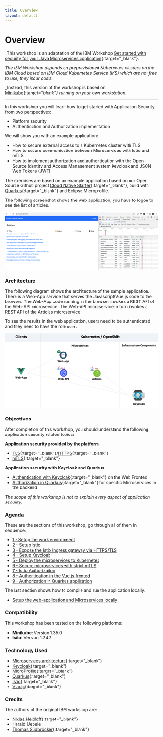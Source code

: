 ```yaml
---
title: Overview
layout: default
---
```


# Overview

_This workshop is an adaptation of the IBM Workshop [Get started with security for your Java Microservices application](https://ibm-developer.gitbook.io/get-started-with-security-for-your-java-microservi/){:target="_blank"}.

_The IBM Workshop depends on preprovisioned Kubernetes clusters on the IBM Cloud based on IBM Cloud Kubernetes Service (IKS) which are not free to use, they incur costs._

_Instead, this version of the workshop is based on [Minikube](https://minikube.sigs.k8s.io/docs/){:target="_blank"} running on your own workstation._

---

In this workshop you will learn how to get started with Application Security from two perspectives:
* Platform security
* Authentication and Authorization implementation

We will show you with an example application:
* How to secure external access to a Kubernetes cluster with TLS
* How to secure communication between Microservices with Istio and mTLS
* How to implement authorization and authentication with the Open Source Identity and Access Management system Keycloak and JSON Web Tokens (JWT)

The exercises are based on an example application based on our Open Source Github project [Cloud Native Starter](https://github.com/IBM/cloud-native-starter/tree/master/security){:target="_blank"}, build with [Quarkus](https://quarkus.io){:target="_blank"} and Eclipse Microprofile.

The following screenshot shows the web application, you have to logon to see the list of articles.

<kbd><img src="images/architecture-wep-app-screenshot.png"/></kbd>

### Architecture

The following diagram shows the architecture of the sample application. There is a Web-App service that serves the Javascript/Vue.js code to the browser. The Web-App code running in the browser invokes a REST API of the Web-API microservice. The Web-API microservice in turn invokes a REST API of the Articles microservice. 

To see the results in the web application, users need to be authenticated and they need to have the role `user`. 

<kbd><img src="images/architecture-diagram.png"/></kbd>

### Objectives

After completion of this workshop, you should understand the following application security related topics:

**Application security provided by the platform**
* [TLS](https://en.wikipedia.org/wiki/Transport_Layer_Security){:target="_blank"}/[HTTPS](https://en.wikipedia.org/wiki/HTTPS){:target="_blank"}
* [mTLS](https://en.wikipedia.org/wiki/Mutual_authentication){:target="_blank"}

**Application security with Keycloak and Quarkus**
* [Authentication with Keycloak](https://en.wikipedia.org/wiki/Authentication){:target="_blank"} on the Web Fronted
* [Authorization in Quarkus](https://en.wikipedia.org/wiki/Authorization){:target="_blank"} for specific Microservices in the backend

*The scope of this workshop is not to explain every aspect of application security.*

### Agenda

These are the sections of this workshop, go through all of them in sequence:

* [1 - Setup the work environment](workshop/01-pre-work/prework.md)
* [2 - Setup Istio](workshop/02-app-env-exercise/SETUP_ISTIO.md)
* [3 - Expose the Istio Ingress gateway via HTTPS/TLS](workshop/02-app-env-exercise/SETUP_ISTIO_INGRESS.md)
* [4 - Setup Keycloak](workshop/02-app-env-exercise/SETUP_KEYCLOAK.md)
* [5 - Deploy the microservices to Kubernetes](workshop/03-p-sec-exercise/01-README.md)
* [6 - Secure microservices with strict mTLS](workshop/03-p-sec-exercise/02-README.md)
* [7 - Istio Authorization](workshop/03-p-sec-exercise/03-README.md)
* [8 - Authentication in the Vue.js fronted](workshop/04-app-sec-exercise/APPLICATION_AUTHENTICATION.md)
* [9 - Authorization in Quarkus application](workshop/04-app-sec-exercise/APPLICATION_AUTHORIZATION.md)

The last section shows how to compile and run the application locally:
* [Setup the web-application and Microservices locally](workshop/04-app-sec-exercise/local.md)


### Compatibility

This workshop has been tested on the following platforms:

* **Minikube**: Version 1.35.0
* **Istio**: Version 1.24.2 


### Technology Used

* [Microservices architecture](https://en.wikipedia.org/wiki/Microservices){:target="_blank"}
* [Keycloak](https://www.keycloak.org){:target="_blank"}
* [MicroProfile](https://microprofile.io/){:target="_blank"}
* [Quarkus](https://quarkus.io){:target="_blank"}
* [Istio](https://https://istio.io){:target="_blank"}
* [Vue.js](https://vuejs.org/){:target="_blank"}

### Credits

The authors of the original IBM workshop are:

* [Niklas Heidloff](https://twitter.com/nheidloff){:target="_blank"}
* Harald Uebele
* [Thomas Südbröcker](https://twitter.com/tsuedbroecker){:target="_blank"}

